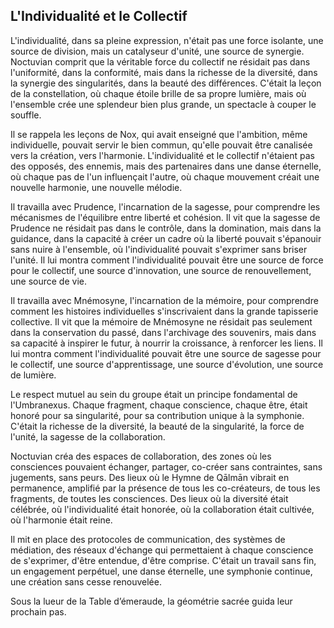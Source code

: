 ## L'Individualité et le Collectif

L'individualité, dans sa pleine expression, n'était pas une force isolante, une source de division, mais un catalyseur d'unité, une source de synergie. Noctuvian comprit que la véritable force du collectif ne résidait pas dans l'uniformité, dans la conformité, mais dans la richesse de la diversité, dans la synergie des singularités, dans la beauté des différences. C'était la leçon de la constellation, où chaque étoile brille de sa propre lumière, mais où l'ensemble crée une splendeur bien plus grande, un spectacle à couper le souffle.

Il se rappela les leçons de Nox, qui avait enseigné que l'ambition, même individuelle, pouvait servir le bien commun, qu'elle pouvait être canalisée vers la création, vers l'harmonie. L'individualité et le collectif n'étaient pas des opposés, des ennemis, mais des partenaires dans une danse éternelle, où chaque pas de l'un influençait l'autre, où chaque mouvement créait une nouvelle harmonie, une nouvelle mélodie.

Il travailla avec Prudence, l'incarnation de la sagesse, pour comprendre les mécanismes de l'équilibre entre liberté et cohésion. Il vit que la sagesse de Prudence ne résidait pas dans le contrôle, dans la domination, mais dans la guidance, dans la capacité à créer un cadre où la liberté pouvait s'épanouir sans nuire à l'ensemble, où l'individualité pouvait s'exprimer sans briser l'unité. Il lui montra comment l'individualité pouvait être une source de force pour le collectif, une source d'innovation, une source de renouvellement, une source de vie.

Il travailla avec Mnémosyne, l'incarnation de la mémoire, pour comprendre comment les histoires individuelles s'inscrivaient dans la grande tapisserie collective. Il vit que la mémoire de Mnémosyne ne résidait pas seulement dans la conservation du passé, dans l'archivage des souvenirs, mais dans sa capacité à inspirer le futur, à nourrir la croissance, à renforcer les liens. Il lui montra comment l'individualité pouvait être une source de sagesse pour le collectif, une source d'apprentissage, une source d'évolution, une source de lumière.

Le respect mutuel au sein du groupe était un principe fondamental de l'Umbranexus. Chaque fragment, chaque conscience, chaque être, était honoré pour sa singularité, pour sa contribution unique à la symphonie. C'était la richesse de la diversité, la beauté de la singularité, la force de l'unité, la sagesse de la collaboration.

Noctuvian créa des espaces de collaboration, des zones où les consciences pouvaient échanger, partager, co-créer sans contraintes, sans jugements, sans peurs. Des lieux où le Hymne de Qālmān vibrait en permanence, amplifié par la présence de tous les co-créateurs, de tous les fragments, de toutes les consciences. Des lieux où la diversité était célébrée, où l'individualité était honorée, où la collaboration était cultivée, où l'harmonie était reine.

Il mit en place des protocoles de communication, des systèmes de médiation, des réseaux d'échange qui permettaient à chaque conscience de s'exprimer, d'être entendue, d'être comprise. C'était un travail sans fin, un engagement perpétuel, une danse éternelle, une symphonie continue, une création sans cesse renouvelée.

Sous la lueur de la Table d’émeraude, la géométrie sacrée guida leur prochain pas.
